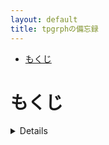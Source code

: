 ```yaml
---
layout: default
title: tpgrphの備忘録
---
```


<!-- TOC -->

- [もくじ](#もくじ)

<!-- /TOC -->

# もくじ
<details>

[LaTeXトラブル録](https://tpgrph.github.io/aboutlatex)


[数学関係のリンク集](https://tpgrph.github.io/mathlink)


</details>